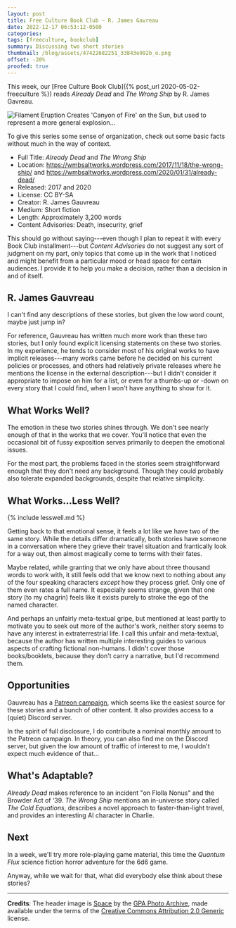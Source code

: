 ```yaml
---
layout: post
title: Free Culture Book Club — R. James Gavreau
date: 2022-12-17 06:53:12-0500
categories:
tags: [freeculture, bookclub]
summary: Discussing two short stories
thumbnail: /blog/assets/47422682251_33843e992b_o.png
offset: -20%
proofed: true
---
```


This week, our [Free Culture Book Club]({% post_url 2020-05-02-freeculture %}) reads *Already Dead* and *The Wrong Ship* by R. James Gavreau.

![Filament Eruption Creates 'Canyon of Fire' on the Sun, but used to represent a more general explosion...](/blog/assets/47422682251_33843e992b_o.png "Boom...")

To give this series some sense of organization, check out some basic facts without much in the way of context.

 * Full Title:  *Already Dead* and *The Wrong Ship*
 * Location:  <https://wmbsaltworks.wordpress.com/2017/11/18/the-wrong-ship/> and <https://wmbsaltworks.wordpress.com/2020/01/31/already-dead/>
 * Released:  2017 and 2020
 * License:  CC BY-SA
 * Creator:  R. James Gauvreau
 * Medium:  Short fiction
 * Length:  Approximately 3,200 words
 * Content Advisories:  Death, insecurity, grief

This should go without saying---even though I plan to repeat it with every Book Club installment---but *Content Advisories* do not suggest any sort of judgment on my part, only topics that come up in the work that I noticed and might benefit from a particular mood or head space for certain audiences.  I provide it to help you make a decision, rather than a decision in and of itself.

## R. James Gauvreau

I can't find any descriptions of these stories, but given the low word count, maybe just jump in?

For reference, Gauvreau has written much more work than these two stories, but I only found explicit licensing statements on these two stories.  In my experience, he tends to consider most of his original works to have implicit releases---many works came before he decided on his current policies or processes, and others had relatively private releases where he mentions the license in the external description---but I didn't consider it appropriate to impose on him for a list, or even for a thumbs-up or -down on every story that I could find, when I won't have anything to show for it.

## What Works Well?

The emotion in these two stories shines through.  We don't see nearly enough of that in the works that we cover.  You'll notice that even the occasional bit of fussy exposition serves primarily to deepen the emotional issues.

For the most part, the problems faced in the stories seem straightforward enough that they don't need any background.  Though they could probably also tolerate expanded backgrounds, despite that relative simplicity.

## What Works...Less Well?

{% include lesswell.md %}

Getting back to that emotional sense, it feels a lot like we have two of the same story.  While the details differ dramatically, both stories have someone in a conversation where they grieve their travel situation and frantically look for a way out, then almost magically come to terms with their fates.

Maybe related, while granting that we only have about three thousand words to work with, it still feels odd that we know next to nothing about any of the four speaking characters *except* how they process grief.  Only one of them even rates a full name.  It especially seems strange, given that one story (to my chagrin) feels like it exists purely to stroke the ego of the named character.

And perhaps an unfairly meta-textual gripe, but mentioned at least partly to motivate you to seek out more of the author's work, neither story seems to have any interest in extraterrestrial life.  I call this unfair and meta-textual, because the author has written multiple interesting guides to various aspects of crafting fictional non-humans.  I didn't cover those books/booklets, because they don't carry a narrative, but I'd recommend them.

## Opportunities

Gauvreau has a [Patreon <i class="fab fa-patreon"></i> campaign](https://www.patreon.com/WMBsaltworks), which seems like the easiest source for these stories and a bunch of other content.  It also provides access to a (quiet) Discord server.

In the spirit of full disclosure, I do contribute a nominal monthly amount to the Patreon campaign.  In theory, you can also find me on the Discord server, but given the low amount of traffic of interest to me, I wouldn't expect much evidence of that...

## What's Adaptable?

*Already Dead* makes reference to an incident "on Flolla Nonus" and the Browder Act of ‘39.  *The Wrong Ship* mentions an in-universe story called *The Cold Equations*, describes a novel approach to faster-than-light travel, and provides an interesting AI character in Charlie.

## Next

In a week, we'll try more role-playing game material, this time the *Quantum Flux* science fiction horror adventure for the 6d6 game.

Anyway, while we wait for that, what did everybody else think about these stories?

* * *

**Credits**:  The header image is [Space](https://www.flickr.com/photos/127744844@N06/47422682251) by the [GPA Photo Archive](https://www.flickr.com/photos/127744844@N06/47422682251), made available under the terms of the [Creative Commons Attribution 2.0 Generic](https://creativecommons.org/licenses/by/2.0/) license.
